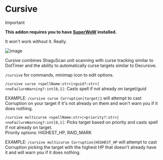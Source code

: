 # Cursive

> [!IMPORTANT]
>
> **This addon requires you to have [SuperWoW](https://github.com/balakethelock/SuperWoW) installed.**
>
> It won't work without it. Really.

![image](https://github.com/pepopo978/Cursive/assets/149287158/801511af-29c7-4baf-b1ac-5e8c52f0f846)


Cursive combines ShaguScan unit scanning with curse tracking similar to DotTimer and the ability to automatically curse targets similar to Decursive.

`/cursive` for commands, minimap icon to edit options.

`/cursive curse <spellName:str>|<guid?:str>|<noFailureWarning?:int[0,1]`: Casts spell if not already on target/guid

EXAMPLE: `/cursive curse Corruption|target|1` will attempt to cast Corruption on your target if it's not already on them and won't warn you if it does nothing.

`/cursive multicurse <spellName:str>|<priority?:str>|<noFailureWarning?:int[0,1]`: Picks target based on priority and casts spell if not already on target.  
Priority options: HIGHEST_HP, RAID_MARK

EXAMPLE: `/cursive multicurse Corruption|HIGHEST_HP` will attempt to cast Corruption picking the target with the highest HP that doesn't already have it and will warn you if it does nothing.
